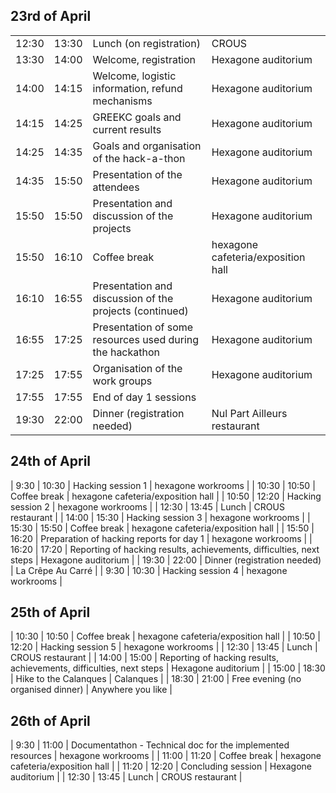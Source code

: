 ## 23rd of April

|       |       |                         |       |
|-------|-------|-------------------------|-------|
| 12:30 | 13:30 | Lunch (on registration) | CROUS |
| 13:30 | 14:00 | Welcome, registration| Hexagone auditorium |
| 14:00 | 14:15 | Welcome, logistic information, refund mechanisms | Hexagone auditorium |
| 14:15 | 14:25 | GREEKC goals and current results | Hexagone auditorium |
| 14:25 | 14:35 | Goals and organisation of the hack-a-thon | Hexagone auditorium |
| 14:35 | 15:50 | Presentation of the attendees | Hexagone auditorium |
| 15:50 | 15:50 | Presentation and discussion of the projects | Hexagone auditorium |
| 15:50 | 16:10 | Coffee break | hexagone cafeteria/exposition hall |
| 16:10 | 16:55 | Presentation and discussion of the projects (continued) | Hexagone auditorium |
| 16:55 | 17:25 | Presentation of some resources used during the hackathon | Hexagone auditorium |
| 17:25 | 17:55 | Organisation of the work groups | Hexagone auditorium |
| 17:55 | 17:55 | End of day 1 sessions |  |
| 19:30 | 22:00 | Dinner (registration needed) | Nul Part Ailleurs restaurant |

## 24th of April

| 9:30 | 10:30 | Hacking session 1 | hexagone workrooms |
| 10:30 | 10:50 | Coffee break | hexagone cafeteria/exposition hall |
| 10:50 | 12:20 | Hacking session 2 | hexagone workrooms |
| 12:30 | 13:45 | Lunch | CROUS restaurant |
| 14:00 | 15:30 | Hacking session 3 | hexagone workrooms |
| 15:30 | 15:50 | Coffee break | hexagone cafeteria/exposition hall |
| 15:50 | 16:20 | Preparation of hacking reports for day 1 | hexagone workrooms |
| 16:20 | 17:20 | Reporting of hacking results, achievements, difficulties, next steps | Hexagone auditorium |
| 19:30 | 22:00 | Dinner (registration needed) | La Crêpe Au Carré |
| 9:30 | 10:30 | Hacking session 4 | hexagone workrooms |

## 25th of April

| 10:30 | 10:50 | Coffee break | hexagone cafeteria/exposition hall |
| 10:50 | 12:20 | Hacking session 5 | hexagone workrooms |
| 12:30 | 13:45 | Lunch | CROUS restaurant |
| 14:00 | 15:00 | Reporting of hacking results, achievements, difficulties, next steps | Hexagone auditorium |
| 15:00 | 18:30 | Hike to the Calanques | Calanques |
| 18:30 | 21:00 | Free evening (no organised dinner) | Anywhere you like |

## 26th of April

| 9:30 | 11:00 | Documentathon - Technical doc for the implemented resources | hexagone workrooms |
| 11:00 | 11:20 | Coffee break | hexagone cafeteria/exposition hall |
| 11:20 | 12:20 | Concluding session | Hexagone auditorium |
| 12:30 | 13:45 | Lunch | CROUS restaurant |
